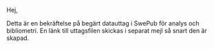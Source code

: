 Hej, 

Detta är en bekräftelse på begärt datauttag i SwePub för analys och bibliometri. En länk till uttagsfilen skickas i separat mejl så snart den är skapad.  

 




